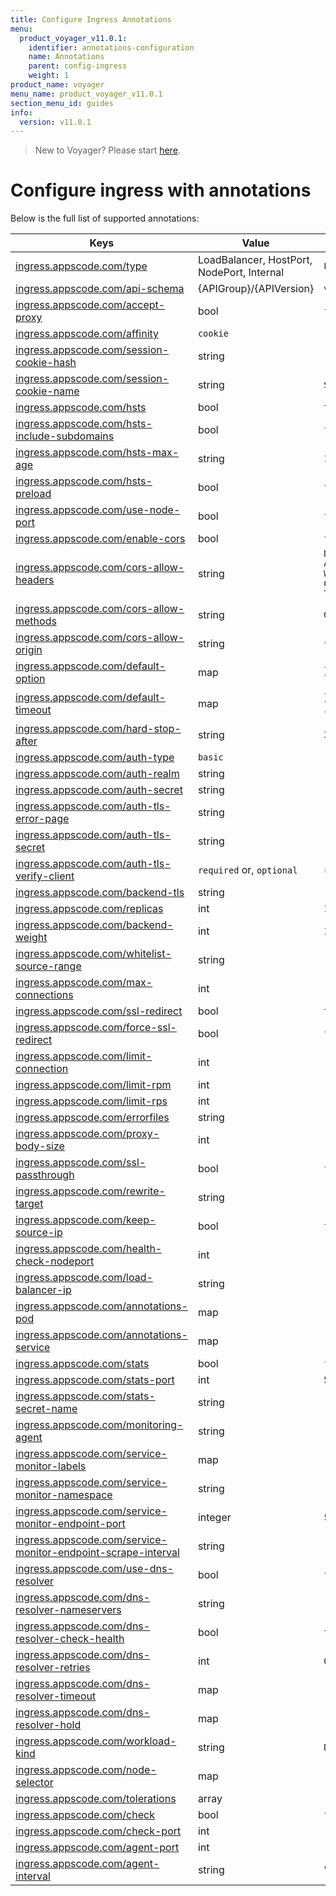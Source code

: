 ```yaml
---
title: Configure Ingress Annotations
menu:
  product_voyager_v11.0.1:
    identifier: annotations-configuration
    name: Annotations
    parent: config-ingress
    weight: 1
product_name: voyager
menu_name: product_voyager_v11.0.1
section_menu_id: guides
info:
  version: v11.0.1
---
```


> New to Voyager? Please start [here](/products/voyager/v11.0.1/concepts/overview).

# Configure ingress with annotations

Below is the full list of supported annotations:

|  Keys  |   Value   |  Default |
|--------|-----------|----------|
| [ingress.appscode.com/type](/products/voyager/v11.0.1/concepts/README) | LoadBalancer, HostPort, NodePort, Internal | `LoadBalancer` |
| [ingress.appscode.com/api-schema](/products/voyager/v11.0.1/concepts/overview) | {APIGroup}/{APIVersion} | `voyager.appscode.com/v1beta1` |
| [ingress.appscode.com/accept-proxy](/products/voyager/v11.0.1/guides/ingress/configuration/accept-proxy) | bool | `false` |
| [ingress.appscode.com/affinity](/products/voyager/v11.0.1/guides/ingress/http/sticky-session) | `cookie` | |
| [ingress.appscode.com/session-cookie-hash](/products/voyager/v11.0.1/guides/ingress/http/sticky-session) | string | |
| [ingress.appscode.com/session-cookie-name](/products/voyager/v11.0.1/guides/ingress/http/sticky-session) | string | `SERVERID` |
| [ingress.appscode.com/hsts](/products/voyager/v11.0.1/guides/ingress/http/hsts) | bool | `true` |
| [ingress.appscode.com/hsts-include-subdomains](/products/voyager/v11.0.1/guides/ingress/http/hsts) | bool | `false` |
| [ingress.appscode.com/hsts-max-age](/products/voyager/v11.0.1/guides/ingress/http/hsts) | string | `15768000` |
| [ingress.appscode.com/hsts-preload](/products/voyager/v11.0.1/guides/ingress/http/hsts) | bool | `false` |
| [ingress.appscode.com/use-node-port](/products/voyager/v11.0.1/concepts/ingress-types/nodeport) | bool | `false` |
| [ingress.appscode.com/enable-cors](/products/voyager/v11.0.1/guides/ingress/http/cors) | bool | `false` |
| [ingress.appscode.com/cors-allow-headers](/products/voyager/v11.0.1/guides/ingress/http/cors) | string | `DNT,X-CustomHeader,Keep-Alive,User-Agent,X-Requested-With,If-Modified-Since,Cache-Control,Content-Type,Authorization` |
| [ingress.appscode.com/cors-allow-methods](/products/voyager/v11.0.1/guides/ingress/http/cors) | string | `GET,PUT,POST,DELETE,PATCH,OPTIONS` |
| [ingress.appscode.com/cors-allow-origin](/products/voyager/v11.0.1/guides/ingress/http/cors) | string | `*` |
| [ingress.appscode.com/default-option](/products/voyager/v11.0.1/guides/ingress/configuration/default-options) | map | `{"http-server-close": "true", "dontlognull": "true"}` |
| [ingress.appscode.com/default-timeout](/products/voyager/v11.0.1/guides/ingress/configuration/default-timeouts) | map | `{"connect": "5s", "server": "50s", "client": "50s", "client-fin": "50s", "tunnel": "50s"}` |
| [ingress.appscode.com/hard-stop-after](/products/voyager/v11.0.1/guides/ingress/configuration/hard-stop-after) | string | `30s` |
| [ingress.appscode.com/auth-type](/products/voyager/v11.0.1/guides/ingress/security/basic-auth) | `basic` | |
| [ingress.appscode.com/auth-realm](/products/voyager/v11.0.1/guides/ingress/security/basic-auth) | string | |
| [ingress.appscode.com/auth-secret](/products/voyager/v11.0.1/guides/ingress/security/basic-auth) | string | |
| [ingress.appscode.com/auth-tls-error-page](/products/voyager/v11.0.1/guides/ingress/security/tls-auth) | string | |
| [ingress.appscode.com/auth-tls-secret](/products/voyager/v11.0.1/guides/ingress/security/tls-auth) | string | |
| [ingress.appscode.com/auth-tls-verify-client](/products/voyager/v11.0.1/guides/ingress/security/tls-auth) | `required` or, `optional` | `required` |
| [ingress.appscode.com/backend-tls](/products/voyager/v11.0.1/guides/ingress/tls/backend-tls) | string | |
| [ingress.appscode.com/replicas](/products/voyager/v11.0.1/guides/ingress/scaling) | int | `1` |
| [ingress.appscode.com/backend-weight](/products/voyager/v11.0.1/guides/ingress/http/blue-green-deployment) | int | 1 |
| [ingress.appscode.com/whitelist-source-range](/products/voyager/v11.0.1/guides/ingress/configuration/whitelist) | string | |
| [ingress.appscode.com/max-connections](/products/voyager/v11.0.1/guides/ingress/configuration/max-connections) | int | |
| [ingress.appscode.com/ssl-redirect](/products/voyager/v11.0.1/guides/ingress/configuration/ssl-redirect) | bool | `true` |
| [ingress.appscode.com/force-ssl-redirect](/products/voyager/v11.0.1/guides/ingress/configuration/ssl-redirect) | bool | `false` |
| [ingress.appscode.com/limit-connection](/products/voyager/v11.0.1/guides/ingress/configuration/rate-limit) | int | |
| [ingress.appscode.com/limit-rpm](/products/voyager/v11.0.1/guides/ingress/configuration/rate-limit) | int | |
| [ingress.appscode.com/limit-rps](/products/voyager/v11.0.1/guides/ingress/configuration/rate-limit) | int | |
| [ingress.appscode.com/errorfiles](/products/voyager/v11.0.1/guides/ingress/configuration/error-files) | string | |
| [ingress.appscode.com/proxy-body-size](/products/voyager/v11.0.1/guides/ingress/configuration/body-size) | int | |
| [ingress.appscode.com/ssl-passthrough](/products/voyager/v11.0.1/guides/ingress/configuration/ssl-passthrough) | bool | `false` |
| [ingress.appscode.com/rewrite-target](/products/voyager/v11.0.1/guides/ingress/configuration/rewrite-target) | string | |
| [ingress.appscode.com/keep-source-ip](/products/voyager/v11.0.1/guides/ingress/configuration/keep-source-ip) | bool | `false` |
| [ingress.appscode.com/health-check-nodeport](/products/voyager/v11.0.1/guides/ingress/configuration/keep-source-ip) | int | |
| [ingress.appscode.com/load-balancer-ip](/products/voyager/v11.0.1/guides/ingress/configuration/loadbalancer-ip) | string | |
| [ingress.appscode.com/annotations-pod](/products/voyager/v11.0.1/guides/ingress/configuration/pod-annotations) | map | |
| [ingress.appscode.com/annotations-service](/products/voyager/v11.0.1/guides/ingress/configuration/service-annotations) | map | |
| [ingress.appscode.com/stats](/products/voyager/v11.0.1/guides/ingress/monitoring/haproxy-stats) | bool | `false` |
| [ingress.appscode.com/stats-port](/products/voyager/v11.0.1/guides/ingress/monitoring/haproxy-stats) | int | `56789` |
| [ingress.appscode.com/stats-secret-name](/products/voyager/v11.0.1/guides/ingress/monitoring/haproxy-stats) | string | |
| [ingress.appscode.com/monitoring-agent](/products/voyager/v11.0.1/guides/ingress/monitoring/using-coreos-prometheus-operator) | string  |         |
| [ingress.appscode.com/service-monitor-labels](/products/voyager/v11.0.1/guides/ingress/monitoring/using-coreos-prometheus-operator) | map     |         |
| [ingress.appscode.com/service-monitor-namespace](/products/voyager/v11.0.1/guides/ingress/monitoring/using-coreos-prometheus-operator) | string  |         |
| [ingress.appscode.com/service-monitor-endpoint-port](/products/voyager/v11.0.1/guides/ingress/monitoring/using-coreos-prometheus-operator) | integer | 56790   |
| [ingress.appscode.com/service-monitor-endpoint-scrape-interval](/products/voyager/v11.0.1/guides/ingress/monitoring/using-coreos-prometheus-operator) | string  |         |
| [ingress.appscode.com/use-dns-resolver](/products/voyager/v11.0.1/guides/ingress/http/external-svc#using-external-domain) | bool | `false` |
| [ingress.appscode.com/dns-resolver-nameservers](/products/voyager/v11.0.1/guides/ingress/http/external-svc#using-external-domain) | string | |
| [ingress.appscode.com/dns-resolver-check-health](/products/voyager/v11.0.1/guides/ingress/http/external-svc#using-external-domain) | bool | `true` |
| [ingress.appscode.com/dns-resolver-retries](/products/voyager/v11.0.1/guides/ingress/http/external-svc#using-external-domain) | int | `0` |
| [ingress.appscode.com/dns-resolver-timeout](/products/voyager/v11.0.1/guides/ingress/http/external-svc#using-external-domain) | map | |
| [ingress.appscode.com/dns-resolver-hold](/products/voyager/v11.0.1/guides/ingress/http/external-svc#using-external-domain) | map | |
| [ingress.appscode.com/workload-kind](/products/voyager/v11.0.1/guides/ingress/pod-placement#choosing-workload-kind) | string | `Deployment` |
| [ingress.appscode.com/node-selector](/products/voyager/v11.0.1/guides/ingress/pod-placement#using-node-selector) | map | |
| [ingress.appscode.com/tolerations](/products/voyager/v11.0.1/guides/ingress/pod-placement#using-taints-and-toleration) | array | |
| [ingress.appscode.com/check](/products/voyager/v11.0.1/guides/ingress/configuration/health-check) | bool | `false` |
| [ingress.appscode.com/check-port](/products/voyager/v11.0.1/guides/ingress/configuration/health-check) | int | |
| [ingress.appscode.com/agent-port](/products/voyager/v11.0.1/guides/ingress/configuration/agent-check) | int | |
| [ingress.appscode.com/agent-interval](/products/voyager/v11.0.1/guides/ingress/configuration/agent-check) | string | "2000ms" |
